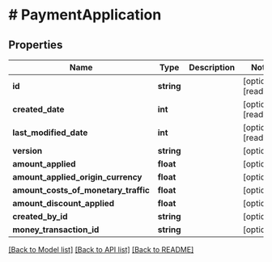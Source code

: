 # # PaymentApplication

## Properties

Name | Type | Description | Notes
------------ | ------------- | ------------- | -------------
**id** | **string** |  | [optional] [readonly]
**created_date** | **int** |  | [optional] [readonly]
**last_modified_date** | **int** |  | [optional] [readonly]
**version** | **string** |  | [optional]
**amount_applied** | **float** |  | [optional]
**amount_applied_origin_currency** | **float** |  | [optional]
**amount_costs_of_monetary_traffic** | **float** |  | [optional]
**amount_discount_applied** | **float** |  | [optional]
**created_by_id** | **string** |  | [optional]
**money_transaction_id** | **string** |  | [optional]

[[Back to Model list]](../../README.md#models) [[Back to API list]](../../README.md#endpoints) [[Back to README]](../../README.md)

